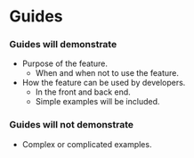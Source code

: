 # Guides

### Guides will demonstrate

- Purpose of the feature.
    - When and when not to use the feature.
- How the feature can be used by developers.
    - In the front and back end.
    - Simple examples will be included.


### Guides will not demonstrate

- Complex or complicated examples.
